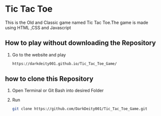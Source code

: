 # Tic Tac Toe
This is the Old and Classic game named Tic Tac Toe.The game is made using HTML ,CSS and Javascript
## How to play without downloading the Repository
 1. Go to the website and play
  
    ```bash
    https://darkdeity001.github.io/Tic_Tac_Toe_Game/
    ```

## how to clone this Repository
1. Open Terminal or Git Bash into desired Folder
2. Run
   
   ```bash
   git clone https://github.com/DarkDeity001/Tic_Tac_Toe_Game.git
   ```


